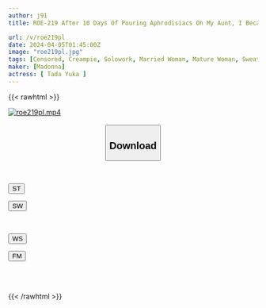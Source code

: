 ```yaml
---
author: j91
title: ROE-219 After 10 Days Of Pouring Aphrodisiacs On My Aunt, I Became A Meat Urinal Where I Could Have As Much Creampie As I Wanted... Arika Tada

url: /v/roe219pl
date: 2024-04-05T01:45:00Z
image: "roe219pl.jpg"
tags: [Censored, Creampie, Solowork, Married Woman, Mature Woman, Sweat, Aunt	]
maker: [Madonna]
actress: [ Tada Yuka ]
---
```



{{< rawhtml >}}

<div class="video" data-videoid="Vav9qeZ81RsYZV">
    <a href="javascript:;">
        <img src="/v/roe219pl/roe219pl.jpg" width="WIDTH" height="HEIGHT" alt="roe219pl.mp4" loading="lazy">
    </a>
</div>

<script type="text/javascript" src="https://j91.asia/asset/on-demand-st.js"></script>

<br>
  <link rel="stylesheet" href="https://j91.asia/asset/bs5.css">
  
  <center>
  <button class="btn btn-primary" type="button" data-bs-toggle="collapse" data-bs-target=".multi-collapse" aria-expanded="false" aria-controls="multiCollapseExample1 multiCollapseExample2"><h2>Download</h2></button></center>
</p>
<div class="row">
  <div class="col">
    <div class="collapse multi-collapse" id="multiCollapseExample1">
      <div class="card card-body">
	      	      <br>
<div class="buttons">  
<p><a href="https://streamtape.to/v/Vav9qeZ81RsYZV" target="_blank"><button class="btn-hover color-3"><i class="fa fa-download"></i> ST</button></a></p>
<p><a href="https://asnwish.com/l102ew2xgge3" target="_blank"><button class="btn-hover color-2"><i class="fa fa-download"></i> SW</button></a></p></div>
    </div>
  </div>
</div>
  <div class="col">
    <div class="collapse multi-collapse" id="multiCollapseExample2">
      <div class="card card-body">
	      <br>
<div class="buttons">
<p><a href="https://wolfstream.tv/v6shyolroep6"><button class="btn-hover color-9"><i class="fa fa-download"></i> WS</button></a></p>
<p><a href="https://filemoon.sx/d/1t7pov645w9q"><button class="btn-hover color-8"><i class="fa fa-download"></i> FM</button></a></p></div>
<br><br>
      </div>
    </div>
  </div>
</div>

{{< /rawhtml >}}